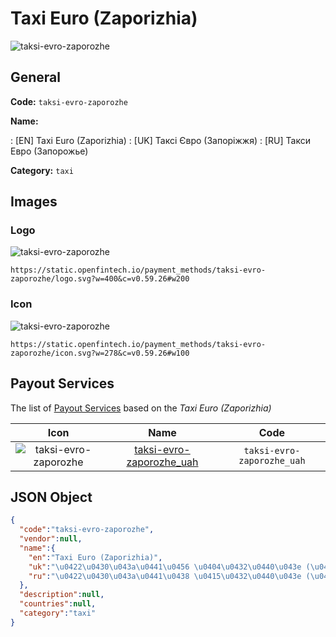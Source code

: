 
# Taxi Euro (Zaporizhia) 
![taksi-evro-zaporozhe](https://static.openfintech.io/payment_methods/taksi-evro-zaporozhe/logo.svg?w=400&c=v0.59.26#w200)  

## General 
**Code:** `taksi-evro-zaporozhe` 
 
**Name:** 
 
:	[EN] Taxi Euro (Zaporizhia) 
:	[UK] Таксі Євро (Запоріжжя) 
:	[RU] Такси Евро (Запорожье) 
 
**Category:** `taxi` 
 

## Images 

### Logo 
![taksi-evro-zaporozhe](https://static.openfintech.io/payment_methods/taksi-evro-zaporozhe/logo.svg?w=400&c=v0.59.26#w200)  

```
https://static.openfintech.io/payment_methods/taksi-evro-zaporozhe/logo.svg?w=400&c=v0.59.26#w200
```  

### Icon 
![taksi-evro-zaporozhe](https://static.openfintech.io/payment_methods/taksi-evro-zaporozhe/icon.svg?w=278&c=v0.59.26#w100)  

```
https://static.openfintech.io/payment_methods/taksi-evro-zaporozhe/icon.svg?w=278&c=v0.59.26#w100
```  

## Payout Services 
 
The list of [Payout Services](/payout-services/) based on the _Taxi Euro (Zaporizhia)_ 

|Icon|Name|Code| 
|:---:|:---:|:---:| 
|![taksi-evro-zaporozhe](https://static.openfintech.io/payout_methods/taksi-evro-zaporozhe/icon.svg?w=278&c=v0.59.26#w40) |[taksi-evro-zaporozhe_uah](/payout-services/taksi-evro-zaporozhe_uah/)|`taksi-evro-zaporozhe_uah`| 
 

## JSON Object 

```json
{
  "code":"taksi-evro-zaporozhe",
  "vendor":null,
  "name":{
    "en":"Taxi Euro (Zaporizhia)",
    "uk":"\u0422\u0430\u043a\u0441\u0456 \u0404\u0432\u0440\u043e (\u0417\u0430\u043f\u043e\u0440\u0456\u0436\u0436\u044f)",
    "ru":"\u0422\u0430\u043a\u0441\u0438 \u0415\u0432\u0440\u043e (\u0417\u0430\u043f\u043e\u0440\u043e\u0436\u044c\u0435)"
  },
  "description":null,
  "countries":null,
  "category":"taxi"
}
```  
